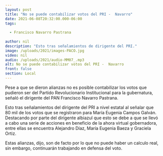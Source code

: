 ```yaml
---
layout: post
title: "No se puede contabilizar votos del PRI -  Navarro"
date: 2021-06-08T20:32:00.000-06:00
tags:
  
  - Francisco Navarro Pastrana
  
author: nil
description: "Esto tras señalamientos de dirigente del PRI."
image: /uploads/2021/images-PACO.jpg
video: nil
audio: /uploads/2021/audio-MM07_.mp3
alt: No se puede contabilizar votos del PRI -  Navarro
front: false
section: Local
---
```


Pese a que se dieron alianzas no es posible contabilizar los votos que pudieron ser del Partido Revolucionario Institucional para la gubernatura, señaló el dirigente del PAN Francisco Navarro Pastrana.

Esto tras señalamientos del dirigente del PRI a nivel estatal al señalar que 80 mil de los votos que se registraron para María Eugenia Campos Galván. Destacando por parte del dirigente albiazul que  esto se debe a que se llevó a cabo una serie de acciones en beneficio de la ahora virtual gobernadora, entre ellas se encuentra Alejandro Díaz, María Eugenia Baeza y Graciela Ortiz.

Estas alianzas, dijo, son de facto por lo que no puede haber un calculo real, sin embargo, continuarán trabajando en defensa del voto.
